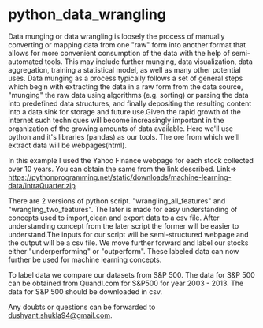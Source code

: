 # python_data_wrangling
Data munging or data wrangling is loosely the process of manually converting or mapping data from one "raw" form into another format that allows for more convenient consumption of the data with the help of semi-automated tools. This may include further munging, data visualization, data aggregation, training a statistical model, as well as many other potential uses. Data munging as a process typically follows a set of general steps which begin with extracting the data in a raw form from the data source, "munging" the raw data using algorithms (e.g. sorting) or parsing the data into predefined data structures, and finally depositing the resulting content into a data sink for storage and future use.Given the rapid growth of the internet such techniques will become increasingly important in the organization of the growing amounts of data available. Here we'll use python and it's libraries (pandas) as our tools. The ore from which we'll extract data will be webpages(html).

In this example I used the Yahoo Finance webpage for each stock collected over 10 years. You can obtain the same from the link described. Link=> https://pythonprogramming.net/static/downloads/machine-learning-data/intraQuarter.zip

There are 2 versions of python script. "wrangling_all_features" and "wrangling_two_features". The later is made for easy understanding of concepts used to import,clean and export data to a csv file. After understanding concept from the later script the former will be easier to understand.The inputs for our script will be semi-structured webpage and the output will be a csv file. We move further forward and label our stocks either "underperforming" or "outperform". These labeled data can now further be used for machine learning concepts.

To label data we compare our datasets from S&P 500. The data for S&P 500 can be obtained from Quandl.com for S&P500 for year 2003 - 2013. The data for S&P 500 should be downloaded in csv.



Any doubts or questions can be forwarded to dushyant.shukla94@gmail.com.

